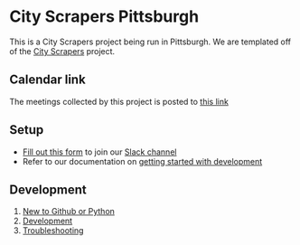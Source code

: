 # City Scrapers Pittsburgh

This is a City Scrapers project being run in Pittsburgh. We are templated off of the [City Scrapers](https://cityscrapers.org) project.

## Calendar link
The meetings collected by this project is posted to [this link](https://city-scrapers-pittsburgh.github.io/city-scrapers-events)

## Setup

- [Fill out this form](https://airtable.com/shrsdRcYVzp019U22) to join our [Slack channel](https://citybureau.slack.com/#labs_city_scrapers)
- Refer to our documentation on [getting started with development](04-development.md)

## Development
1. [New to Github or Python](setuphelp.md)
2. [Development](04-development.md)
3. [Troubleshooting](08-troubleshooting.md)
